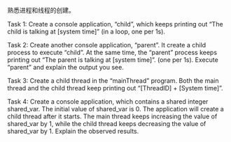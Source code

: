 熟悉进程和线程的创建。

Task 1: Create a console application, “child”, which keeps printing out “The child is talking at [system time]” (in a loop, one per 1s).

Task 2: Create another console application, “parent”. It create a child process to execute “child”. At the same time, the “parent” process keeps printing out “The parent is talking at [system time]”. (one per 1s).  Execute “parent” and explain the output you see. 

Task 3: Create a child thread in the “mainThread” program. Both the main thread and the child thread keep printing out “[ThreadID] + [System time]”.

Task 4: Create a console application, which contains a shared integer shared_var. The initial value of shared_var is 0. The application will create a child thread after it starts. The main thread keeps increasing the value of shared_var by 1, while the child thread keeps decreasing the value of shared_var by 1.  Explain the observed results.